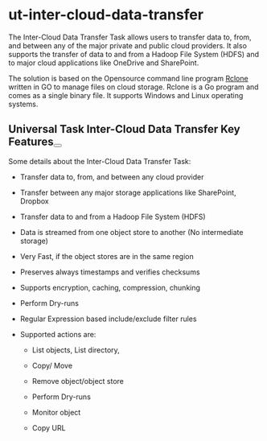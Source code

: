 # ut-inter-cloud-data-transfer
<p data-renderer-start-pos="1494">The Inter-Cloud Data Transfer Task allows users to transfer data to, from, and between any of the major private and public cloud providers. It also supports the transfer of data to and from a Hadoop File System (HDFS) and to major cloud applications like OneDrive and SharePoint.</p>
<p data-renderer-start-pos="1765">The solution is based on the Opensource command line program <a class="sc-iyvyFf kJXhAi" title="https://rclone.org/" href="https://rclone.org/" data-renderer-mark="true">Rclone</a> written in GO to manage files on cloud storage. Rclone is a Go program and comes as a single binary file. It supports Windows and Linux operating systems.</p>
<h2 id="Universal-Task-Inter-Cloud-Data-Transfer-Key-Features" data-renderer-start-pos="1989">Universal Task Inter-Cloud Data Transfer Key Features<button class="sc-fBuWsC bDAhfN"></button></h2>
<p data-renderer-start-pos="2044">Some details about the Inter-Cloud Data Transfer Task:</p>
<ul class="ak-ul" data-indent-level="1">
<li>
<p data-renderer-start-pos="2102">Transfer data to, from, and between any cloud provider</p>
</li>
<li>
<p data-renderer-start-pos="2159">Transfer between any major storage applications like SharePoint, Dropbox&nbsp;</p>
</li>
<li>
<p data-renderer-start-pos="2238">Transfer data to and from a Hadoop File System (HDFS)</p>
</li>
<li>
<p data-renderer-start-pos="2295">Data is streamed from one object store to another (No intermediate storage)</p>
</li>
<li>
<p data-renderer-start-pos="2374">Very Fast, if the object stores are in the same region</p>
</li>
<li>
<p data-renderer-start-pos="2432">Preserves always timestamps and verifies checksums</p>
</li>
<li>
<p data-renderer-start-pos="2486">Supports encryption, caching, compression, chunking</p>
</li>
<li>
<p data-renderer-start-pos="2541">Perform Dry-runs</p>
</li>
<li>
<p data-renderer-start-pos="2561">Regular Expression based include/exclude filter rules</p>
</li>
<li>
<p data-renderer-start-pos="2618">Supported actions are:</p>
<ul class="ak-ul" data-indent-level="2">
<li>
<p data-renderer-start-pos="2644">List objects, List directory,</p>
</li>
<li>
<p data-renderer-start-pos="2677">Copy/ Move</p>
</li>
<li>
<p data-renderer-start-pos="2691">Remove object/object store</p>
</li>
<li>
<p data-renderer-start-pos="2723">Perform Dry-runs</p>
</li>
<li>
<p data-renderer-start-pos="2743">Monitor object</p>
</li>
<li>
<p data-renderer-start-pos="2761">Copy URL</p>
</li>
</ul>
</li>
</ul>
